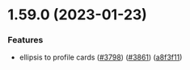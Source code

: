 # 1.59.0 (2023-01-23)


### Features

* ellipsis to profile cards ([#3798](https://github.com/EddieHubCommunity/LinkFree/issues/3798)) ([#3861](https://github.com/EddieHubCommunity/LinkFree/issues/3861)) ([a8f3f11](https://github.com/EddieHubCommunity/LinkFree/commit/a8f3f11950a383fe5513656aba0817e297d8c782))



